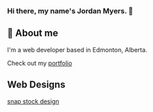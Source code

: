 ### Hi there, my name's Jordan Myers. 👋

## 🚀 About me
I'm a web developer based in Edmonton, Alberta.

Check out my [portfolio](https://4str0cosmos.github.io/)

## Web Designs
[snap stock design](https://github.com/4str0Cosmos/designs/blob/main/web/snap-stock.jpg)

<!--
**4str0Cosmos/4str0Cosmos** is a ✨ _special_ ✨ repository because its `README.md` (this file) appears on your GitHub profile.

Here are some ideas to get you started:

- 🔭 I’m currently working on ...
- 🌱 I’m currently learning ...
- 👯 I’m looking to collaborate on ...
- 🤔 I’m looking for help with ...
- 💬 Ask me about ...
- 📫 How to reach me: ...
- 😄 Pronouns: ...
- ⚡ Fun fact: ...
-->
